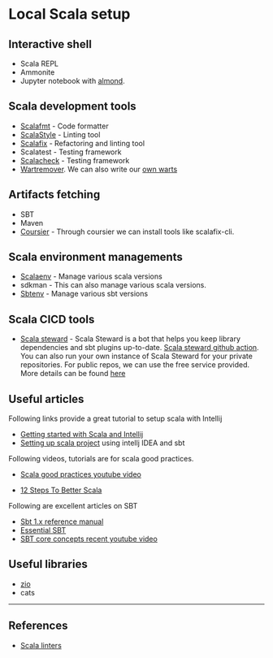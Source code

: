 # Local Scala setup

## Interactive shell

- Scala REPL
- Ammonite
- Jupyter notebook with [almond](https://almond.sh/docs/quick-start-install).

## Scala development tools

- [Scalafmt](https://github.com/scalameta/scalafmt) - Code formatter
- [ScalaStyle](https://github.com/scalastyle/scalastyle) - Linting tool
- [Scalafix](https://github.com/scalacenter/scalafix) - Refactoring and linting tool
- Scalatest - Testing framework
- [Scalacheck](https://github.com/typelevel/scalacheck) - Testing framework
- [Wartremover](http://www.wartremover.org/doc/warts.html). We can also write our [own warts](https://github.com/wartremover/own-wart-example)

## Artifacts fetching

- SBT
- Maven
- [Coursier](https://get-coursier.io/docs/cli-installation) - Through coursier we can install tools like scalafix-cli.

## Scala environment managements

- [Scalaenv](https://github.com/scalaenv/scalaenv) - Manage various scala versions
- sdkman - This can also manage various scala versions.
- [Sbtenv](https://github.com/sbtenv/sbtenv) - Manage various sbt versions

## Scala CICD tools

- [Scala steward](https://github.com/scala-steward-org/scala-steward) - Scala Steward is a bot that helps you keep library dependencies and sbt plugins up-to-date. [Scala steward github action](https://github.com/scala-steward-org/scala-steward-action). You can also run your own instance of Scala Steward for your private repositories. For public repos, we can use the free service provided. More details can be found [here](https://www.scala-lang.org/blog/2019/07/10/announcing-scala-steward.html)

## Useful articles

Following links provide a great tutorial to setup scala with Intellij

- [Getting started with Scala and Intellij](https://docs.scala-lang.org/getting-started/intellij-track/getting-started-with-scala-in-intellij.html)
- [Setting up scala project](https://www.baeldung.com/scala/intellij-with-sbt) using intellj IDEA and sbt

Following videos, tutorials are for scala good practices.

- [Scala good practices youtube video](https://www.youtube.com/watch?v=DGa58FfiMqc)

- [12 Steps To Better Scala](https://www.youtube.com/watch?v=71yhnTGw0hY)

Following are excellent articles on SBT

- [Sbt 1.x reference manual](https://www.scala-sbt.org/1.x/docs/sbt-by-example.html)
- [Essential SBT](https://www.scalawilliam.com/essential-sbt/)
- [SBT core concepts recent youtube video](https://www.youtube.com/watch?v=-shamsTC7rQ)

## Useful libraries

- [zio](https://github.com/zio)
- cats

---

## References

- [Scala linters](https://github.com/mramshaw/Scala-Linters)

